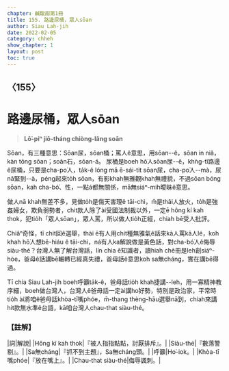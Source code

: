 ```yaml
---
chapter: 鹹酸甜第1冊
title: 155. 路邊尿桶，眾人sōan
author: Siau Lah-jih
date: 2022-02-05
category: chheh
show_chapter: 1
layout: post
toc: true
---
```

  
## 〈155〉
# 路邊尿桶，眾人sōan
>**Lō͘-piⁿ jiō-tháng chiòng-lâng soān**

Sōan，有三種意思：Sōan尿，sōan桶；罵人ê意思，用sōan--ê，sōan in niâ，kàn tōng sōan；soān石，sōan-á。
尿桶是boeh hō͘人sōan尿--ê，khǹg-tī路邊ê尿桶，只要是cha-po͘人，ta̍k-ê lóng mā ē-sái-tit sōan尿，cha-po͘人--mà，尿nā緊到--à，péng起來to̍h sōan，有影khah無雅觀khah無禮貌，不過sōan bóng sōan，kah cha-bó͘、性，一點á都無關係，mā無siáⁿ-mih曖昧ê意思。

做人nā khah無差不多，見做to̍h是傷天害理ê tāi-chì，m̄是thâi人放火，to̍h是強姦婦女，欺負弱勢者，chit款人除了ài受國法制裁以外，一定ē hông kí kah thok，犯tio̍h「眾人sōan」，眾人罵，所以做人tio̍h正經，chiah bē受人批評。

Chiâⁿ奇怪，tī chit回ê選舉，thài ē有人用chit種無雅氣ê話來kā人罵kā人lé，koh khah hō͘人想bē-hiáu ê tāi-chì，ná有人ka解說做是黃色話，對cha-bó͘人ê侮辱siàu-thé？台灣人無了解台灣話，lín chia ê知識者，讀hiah chē冊是leh創siáⁿ-hòe，爸母ê話講bē輾轉已經真失禮，爸母話ê意思koh sa無cháng，實在講bē得過。

Tī chia Siau Lah-jih boeh呼籲ta̍k-ê，爸母話tio̍h khah捷講--leh，用一寡精神教序細，boeh做台灣人，台灣人ê爸母話一定ài講ho͘好勢，特別是政治家，平常時tio̍h ài將咱ê爸母話khòa-tī嘴phóe，m̄-thang thèng-hāu選舉nā到，chiah來講hit款無水準ê台語，kā咱台灣人chau-that siàu-thé。

### 【註解】

|詞|解說|
|Hông kí kah thok|『被人指指點點，討厭排斥』。|
|Siàu-thé|『數落警剔』。|
|Sa無cháng|『抓不到主題』，Sa無cháng頭。|
|呼籲|Ho͘-iok。|
|Khòa-tī嘴phóe|『放在嘴上』。|
|Chau-that siàu-thé|侮辱諷刺。|
